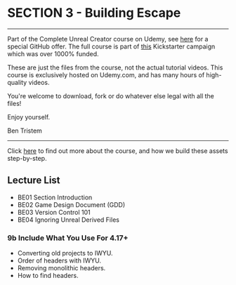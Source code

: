 # SECTION 3 - Building Escape
****

Part of the Complete Unreal Creator course on Udemy, see [here](https://www.udemy.com/unrealcourse?couponCode=GitHubSpecial) for a special GitHub offer. The full course is part of [this](https://www.kickstarter.com/projects/bentristem/learn-to-make-video-games-unreal-developer-course) Kickstarter campaign which was over 1000% funded.

These are just the files from the course, not the actual tutorial videos. This course is exclusively hosted on Udemy.com, and has many hours of high-quality videos.

You're welcome to download, fork or do whatever else legal with all the files!

Enjoy yourself.

Ben Tristem

---
Click [here](https://www.udemy.com/unrealcourse?couponCode=GitHubSpecial) to find out more about the course, and how we build these assets step-by-step.

## Lecture List
* BE01 Section Introduction
* BE02 Game Design Document (GDD)
* BE03 Version Control 101
* BE04 Ignoring Unreal Derived Files

### 9b Include What You Use For 4.17+ ###

+ Converting old projects to IWYU.
+ Order of headers with IWYU.
+ Removing monolithic headers.
+ How to find headers.
